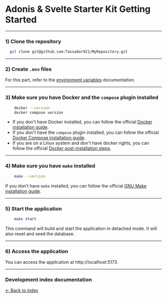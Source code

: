 # Adonis & Svelte Starter Kit Getting Started

---

### 1) Clone the repository

```bash
  git clone git@github.com:Tassadar921/MyRepository.git
```

---

### 2) Create `.env` files

For this part, refer to the [environment variables](environment.md) documentation.

---

### 3) Make sure you have Docker and the `compose` plugin installed

```bash
    docker --version
    docker compose version
```

- If you don't have Docker installed, you can follow the official [Docker installation guide](https://docs.docker.com/get-docker/).
- If you don't have the `compose` plugin installed, you can follow the official [Docker Compose installation guide](https://docs.docker.com/compose/install/).
- If you are on a Linux system and don't have docker rights, you can follow the official [Docker post-installation steps](https://docs.docker.com/engine/install/linux-postinstall/).

---

### 4) Make sure you have `make` installed

```bash
    make --version
```

If you don't have `make` installed, you can follow the official [GNU Make installation guide](https://www.gnu.org/software/make/).

---

### 5) Start the application

```bash
    make start
```

This command will build and start the application in detached mode. It will also reset and seed the database.

---

### 6) Access the application

You can access the application at http://localhost:5173.

---

### Development index documentation

[&larr; Back to index](index.md)
